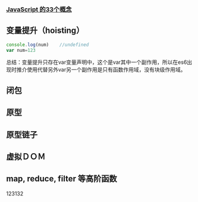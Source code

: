 ### [ JavaScript 的33个概念](https://github.com/stephentian/33-js-concepts#%E7%9B%AE%E5%BD%95)
## 变量提升（hoisting）
```javascript
console.log(num)	//undefined
var num=123
```
总结：变量提升只存在var变量声明中，这个是var其中一个副作用，所以在es6出现时推介使用代替另外var另一个副作用是只有函数作用域，没有块级作用域。

## 闭包
## 原型
## 原型链子
## 虚拟ＤＯＭ
## map, reduce, filter 等高阶函数

123132